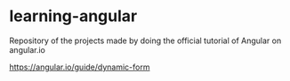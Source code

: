 # learning-angular
Repository of the projects made by doing the official tutorial of Angular on angular.io

https://angular.io/guide/dynamic-form 


